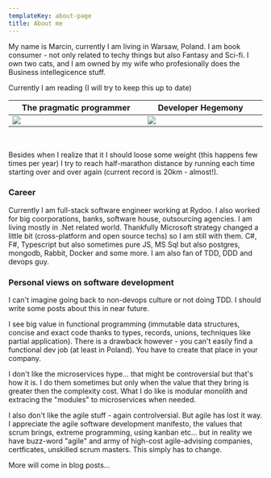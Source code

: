 ```yaml
---
templateKey: about-page
title: About me
---
```

My name is Marcin, currently I am living in Warsaw, Poland. I am book consumer - not only related to techy things but also Fantasy and Sci-fi. I own two cats, and I am owned by my wife who profesionally does the Business intellegicence stuff.

Currently I am reading (I will try to keep this up to date)

| <div style="width:252px">The pragmatic programmer</div>                                                      | <div style="width:210px">Developer Hegemony</div>                                                |     |
| ------------------------------------------------------------------------------------------------------------ | ------------------------------------------------------------------------------------------------ | --- |
| [![](/img/pragmatic.jpg)](https://pragprog.com/book/tpp20/the-pragmatic-programmer-20th-anniversary-edition) | [![](/img/hegemony.webp)](https://www.amazon.com/Developer-Hegemony-Erik-Dietrich/dp/0692866809) |     |

<br/>

Besides when I realize that it I should loose some weight (this happens few times per year) I try to reach half-marathon distance by running each time starting over and over again (current record is 20km - almost!).

### Career

Currently I am full-stack software engineer working at Rydoo. I also worked for big coorporations, banks, software house, outsourcing agencies. I am living mostly in .Net related world. Thankfully Microsoft strategy changed a little bit (cross-platform and open source techs) so I am still with them. C#, F#, Typescript but also sometimes pure JS, MS Sql but also postgres, mongodb, Rabbit, Docker and some more. I am also fan of TDD, DDD and devops guy.

### Personal views on software development

I can't imagine going back to non-devops culture or not doing TDD. I should write some posts about this in near future.

I see big value in functional programming (immutable data structures, concise and exact code thanks to types, records, unions, techniques like partial application). There is a drawback however - you can't easily find a functional dev job (at least in Poland). You have to create that place in your company. 

I don't like the microservices hype... that might be controversial but that's how it is. I do them sometimes but only when the value that they bring is greater then the complexity cost. What I do like is modular monolith and extracing the "modules" to microservices when needed.

I also don't like the agile stuff - again controlversial. But agile has lost it way. I  appreciate the agile software development manifesto, the values that scrum brings, extreme programming, using kanban etc... but in reality we have buzz-word "agile" and army of high-cost agile-advising companies, certficates, unskilled scrum masters. This simply has to change.

More will come in blog posts...
